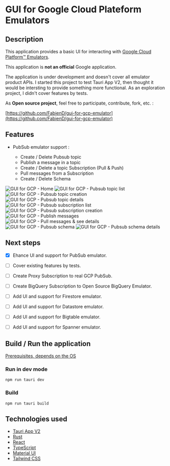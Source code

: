 # GUI for Google Cloud Plateform Emulators

## Description

This application provides a basic UI for interacting with [Google Cloud Platform™ Emulators](https://cloud.google.com/sdk/gcloud/reference/beta/emulators).

This application is **not an official** Google application.

The application is under development and doesn't cover all emulator product APIs. I started this project to test Tauri App V2, then thought it would be intersting to provide something more functional. As an exploration project, I didn't cover features by tests.

As **Open source project**, feel free to participate, contribute, fork, etc. :

[https://github.com/FabienD/gui-for-gcp-emulator](https://github.com/FabienD/gui-for-gcp-emulator)

## Features

- PubSub emulator support :

  - Create / Delete Pubsub topic
  - Publish a message in a topic
  - Create / Delete a topic Subscription (Pull & Push)
  - Pull messages from a Subscription
  - Create / Delete Schema

![GUI for GCP - Home](./doc/assets/gcp_gui_home_preview.png)
![GUI for GCP - Pubsub topic list](./doc/assets/gcp_gui_pubsub_topic.png)
![GUI for GCP - Pubsub topic creation](./doc/assets/gcp_gui_pubsub_topic_create.png)
![GUI for GCP - Pubsub topic details](./doc/assets/gcp_gui_pubsub_details.png)
![GUI for GCP - Pubsub subscription list](./doc/assets/gcp_gui_pubsub_subscription.png)
![GUI for GCP - Pubsub subscription creation](./doc/assets/gcp_gui_pubsub_subscription_create.png)
![GUI for GCP - Publish messages](./doc/assets/gcp_gui_pubsub_topic_publish.png)
![GUI for GCP - Pull messages & see details](./doc/assets/gcp_gui_pubsub_subscription_pull_message.png)
![GUI for GCP - Pubsub schema](./doc/assets/gcp_gui_pubsub_schema.png)
![GUI for GCP - Pubsub schema details](./doc/assets/gcp_gui_pubsub_schema_details.png)

## Next steps

- [x] Ehance UI and support for PubSub emulator.

- [ ] Cover existing features by tests.

- [ ] Create Proxy Subscription to real GCP PubSub.
- [ ] Create BigQuery Subscription to Open Source BigQuery Emulator.

- [ ] Add UI and support for Firestore emulator.
- [ ] Add UI and support for Datastore emulator.
- [ ] Add UI and support for Bigtable emulator.
- [ ] Add UI and support for Spanner emulator.

## Build / Run the application

[Prerequisites, depends on the OS](https://v2.tauri.app/fr/start/prerequisites/)

### Run in dev mode

    npm run tauri dev

### Build

    npm run tauri build

## Technologies used

- [Tauri App V2](https://v2.tauri.app/)
- [Rust](https://www.rust-lang.org/)
- [React](https://react.dev/)
- [TypeScript](https://www.typescriptlang.org/)
- [Material UI](https://material-ui.com/)
- [Tailwind CSS](https://tailwindcss.com/)
